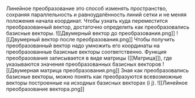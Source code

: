 Линейное преобразование это способ изменять пространство, сохраняя параллельность и равноудалённость линий сетки и не меняя положения начала координат. 
Чтобы узнать куда переместится преобразованный вектор, достаточно  определить как преобразовались базисные векторы.
![[Двумерный вектор до преобразования.png]]
  ![[Двумерный вектор после преобразования.png]]
  Чтобы получить преобразованный вектор надо умножить его координаты на преобразованные базисные векторы соответственно.
  Функция преобразования записывается в виде матрицы ([[Матрица]]), где указываются значения преобразованных базисных векторов
  ![[Двумерная матрица преобразования.png]]
  Зная как преобразовались базисные векторы, можно понять как преобразуются всевозможные векторы построенные на исходных базисных векторах (i j).
  ![[Линейное преобразование вектора.png]]